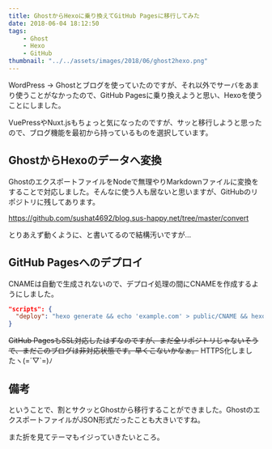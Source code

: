 ```yaml
---
title: GhostからHexoに乗り換えてGitHub Pagesに移行してみた
date: 2018-06-04 18:12:50
tags:
    - Ghost
    - Hexo
    - GitHub
thumbnail: "../../assets/images/2018/06/ghost2hexo.png"
---
```


WordPress -> Ghostとブログを使っていたのですが、それ以外でサーバをあまり使うことがなかったので、GitHub Pagesに乗り換えようと思い、Hexoを使うことにしました。

VuePressやNuxt.jsもちょっと気になったのですが、サッと移行しようと思ったので、ブログ機能を最初から持っているものを選択しています。

## GhostからHexoのデータへ変換

GhostのエクスポートファイルをNodeで無理やりMarkdownファイルに変換をすることで対応しました。そんなに使う人も居ないと思いますが、GitHubのリポジトリに残してあります。

https://github.com/sushat4692/blog.sus-happy.net/tree/master/convert

とりあえず動くように、と書いてるので結構汚いですが…

## GitHub Pagesへのデプロイ

CNAMEは自動で生成されないので、デプロイ処理の間にCNAMEを作成するようにしました。

```json
"scripts": {
  "deploy": "hexo generate && echo 'example.com' > public/CNAME && hexo deploy"
}
```

~~GitHub PagesもSSL対応したはずなのですが、まだ全リポジトリじゃないそうで、まだこのブログは非対応状態です。早くこないかなぁ。~~ HTTPS化しましたヽ(=´▽`=)ﾉ

## 備考

ということで、割とサクッとGhostから移行することができました。GhostのエクスポートファイルがJSON形式だったことも大きいですね。

また折を見てテーマもイジっていきたいところ。
